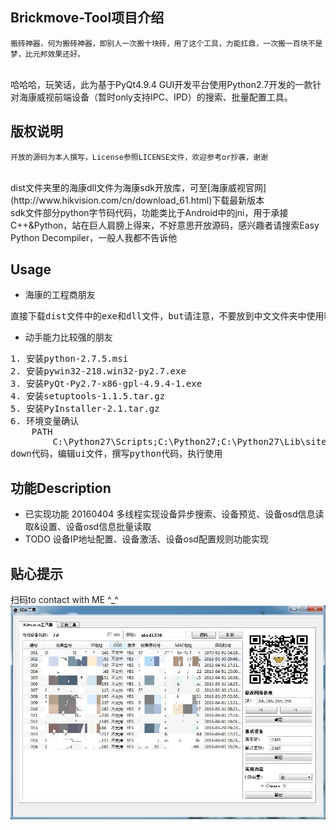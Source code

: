 ## Brickmove-Tool项目介绍
	搬砖神器，何为搬砖神器，即别人一次搬十块砖，用了这个工具，力能扛鼎，一次搬一百块不是梦，比元邦效果还好。
<br/>
	哈哈哈，玩笑话，此为基于PyQt4.9.4 GUI开发平台使用Python2.7开发的一款针对海康威视前端设备（暂时only支持IPC、IPD）的搜索、批量配置工具。

## 版权说明
	开放的源码为本人撰写，License参照LICENSE文件，欢迎参考or抄袭，谢谢
<br/>
	dist文件夹里的海康dll文件为海康sdk开放库，可至[海康威视官网](http://www.hikvision.com/cn/download_61.html)下载最新版本
<br/>
	sdk文件部分python字节码代码，功能类比于Android中的jni，用于承接C++&Python，站在巨人肩膀上得来，不好意思开放源码，感兴趣者请搜索Easy Python Decompiler，一般人我都不告诉他

## Usage
* 海康的工程商朋友
<pre>
直接下载dist文件中的exe和dll文件，but请注意，不要放到中文文件夹中使用哦，会起不来。。。
</pre>
* 动手能力比较强的朋友
<pre>
1. 安装python-2.7.5.msi
2. 安装pywin32-218.win32-py2.7.exe
3. 安装PyQt-Py2.7-x86-gpl-4.9.4-1.exe
4. 安装setuptools-1.1.5.tar.gz
5. 安装PyInstaller-2.1.tar.gz
6. 环境变量确认
	PATH
		C:\Python27\Scripts;C:\Python27;C:\Python27\Lib\site-packages\PyQt4;
down代码，编辑ui文件，撰写python代码，执行使用
</pre>

## 功能Description
* 已实现功能
	20160404 多线程实现设备异步搜索、设备预览、设备osd信息读取&设置、设备osd信息批量读取
* TODO
	设备IP地址配置、设备激活、设备osd配置规则功能实现

## 贴心提示
扫码to contact with ME ^_^
![gui](gui.jpg)